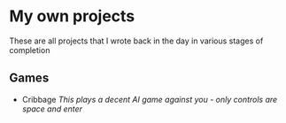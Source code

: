 # My own projects
These are all projects that I wrote back in the day in various stages of completion

## Games
- Cribbage _This plays a decent AI game against you - only controls are space and enter_

